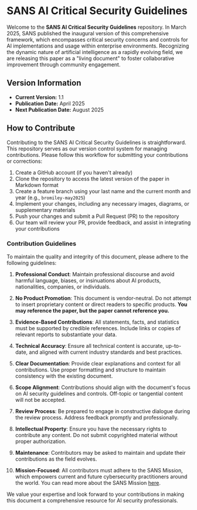 # SANS AI Critical Security Guidelines

Welcome to the **SANS AI Critical Security Guidelines** repository. In March 2025, SANS published the inaugural version of this comprehensive framework, which encompasses critical security concerns and controls for AI implementations and usage within enterprise environments. Recognizing the dynamic nature of artificial intelligence as a rapidly evolving field, we are releasing this paper as a "living document" to foster collaborative improvement through community engagement.

## Version Information
* **Current Version:** 1.1
* **Publication Date:** April 2025
* **Next Publication Date:** August 2025

## How to Contribute

Contributing to the SANS AI Critical Security Guidelines is straightforward. This repository serves as our version control system for managing contributions. Please follow this workflow for submitting your contributions or corrections:

1. Create a GitHub account (if you haven't already)
2. Clone the repository to access the latest version of the paper in Markdown format
3. Create a feature branch using your last name and the current month and year (e.g., `bromiley-may2025`)
4. Implement your changes, including any necessary images, diagrams, or supplementary materials
5. Push your changes and submit a Pull Request (PR) to the repository
6. Our team will review your PR, provide feedback, and assist in integrating your contributions

### Contribution Guidelines

To maintain the quality and integrity of this document, please adhere to the following guidelines:

1. **Professional Conduct**: Maintain professional discourse and avoid harmful language, biases, or insinuations about AI products, nationalities, companies, or individuals.

2. **No Product Promotion**: This document is vendor-neutral. Do not attempt to insert proprietary content or direct readers to specific products. **You may reference the paper, but the paper cannot reference you.**

3. **Evidence-Based Contributions**: All statements, facts, and statistics must be supported by credible references. Include links or copies of relevant reports to substantiate your data.

4. **Technical Accuracy**: Ensure all technical content is accurate, up-to-date, and aligned with current industry standards and best practices.

5. **Clear Documentation**: Provide clear explanations and context for all contributions. Use proper formatting and structure to maintain consistency with the existing document.

6. **Scope Alignment**: Contributions should align with the document's focus on AI security guidelines and controls. Off-topic or tangential content will not be accepted.

7. **Review Process**: Be prepared to engage in constructive dialogue during the review process. Address feedback promptly and professionally.

8. **Intellectual Property**: Ensure you have the necessary rights to contribute any content. Do not submit copyrighted material without proper authorization.

9. **Maintenance**: Contributors may be asked to maintain and update their contributions as the field evolves.

10. **Mission-Focused**: All contributors must adhere to the SANS Mission, which empowers current and future cybersecurity practitioners around the world. You can read more about the SANS Mission [here](https://www.sans.org/mission/).

We value your expertise and look forward to your contributions in making this document a comprehensive resource for AI security professionals.